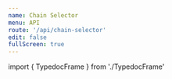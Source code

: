```yaml
---
name: Chain Selector
menu: API
route: '/api/chain-selector'
edit: false
fullScreen: true
---
```


import { TypedocFrame } from './TypedocFrame'

<TypedocFrame
  title="Chain Selector"
  route="modules/_createchainselector_"
/>
